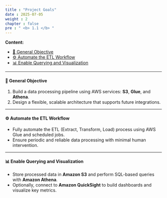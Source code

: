 ```yaml
---
title : "Project Goals"
date : 2025-07-05
weight : 2
chapter : false
pre : " <b> 1.1 </b> "
---
```


**Content:**
- [🎯 General Objective](#-general-objective)
- [⚙️ Automate the ETL Workflow](#️-automate-the-etl-workflow)
- [📊 Enable Querying and Visualization](#-enable-querying-and-visualization)

---

#### 🎯 General Objective

1. Build a data processing pipeline using AWS services: **S3**, **Glue**, and **Athena**.  
2. Design a flexible, scalable architecture that supports future integrations.

---

#### ⚙️ Automate the ETL Workflow

- Fully automate the ETL (Extract, Transform, Load) process using AWS Glue and scheduled jobs.  
- Ensure periodic and reliable data processing with minimal human intervention.

---

#### 📊 Enable Querying and Visualization

- Store processed data in **Amazon S3** and perform SQL-based queries with **Amazon Athena**.  
- Optionally, connect to **Amazon QuickSight** to build dashboards and visualize key metrics.
